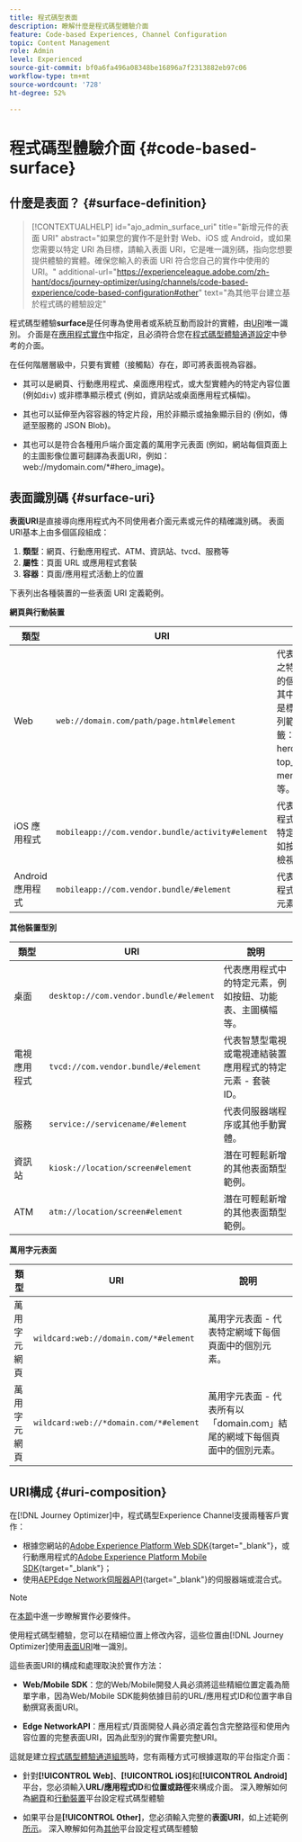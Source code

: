 ```yaml
---
title: 程式碼型表面
description: 瞭解什麼是程式碼型體驗介面
feature: Code-based Experiences, Channel Configuration
topic: Content Management
role: Admin
level: Experienced
source-git-commit: bf0a6fa496a08348be16896a7f2313882eb97c06
workflow-type: tm+mt
source-wordcount: '728'
ht-degree: 52%

---
```


# 程式碼型體驗介面 {#code-based-surface}

## 什麼是表面？ {#surface-definition}

>[!CONTEXTUALHELP]
>id="ajo_admin_surface_uri"
>title="新增元件的表面 URI"
>abstract="如果您的實作不是針對 Web、iOS 或 Android，或如果您需要以特定 URI 為目標，請輸入表面 URI，它是唯一識別碼，指向您想要提供體驗的實體。確保您輸入的表面 URI 符合您自己的實作中使用的 URI。"
>additional-url="https://experienceleague.adobe.com/zh-hant/docs/journey-optimizer/using/channels/code-based-experience/code-based-configuration#other" text="為其他平台建立基於程式碼的體驗設定"

程式碼型體驗&#x200B;**surface**&#x200B;是任何專為使用者或系統互動而設計的實體，由[URI](#surface-uri)唯一識別。 介面是在[應用程式實作](code-based-prerequisites.md#implementation-prerequisites)中指定，且必須符合您在[程式碼型體驗通道設定](code-based-configuration.md)中參考的介面。

在任何階層層級中，只要有實體（接觸點）存在，即可將表面視為容器。

* 其可以是網頁、行動應用程式、桌面應用程式，或大型實體內的特定內容位置 (例如`div`) 或非標準顯示模式 (例如，資訊站或桌面應用程式橫幅)。<!--In retail, a kiosk is a digital display or small structure that businesses often place in high-traffic areas to engage customers.-->

* 其也可以延伸至內容容器的特定片段，用於非顯示或抽象顯示目的 (例如，傳遞至服務的 JSON Blob)。

* 其也可以是符合各種用戶端介面定義的萬用字元表面 (例如，網站每個頁面上的主圖影像位置可翻譯為表面URI，例如：web://mydomain.com/*#hero_image)。

## 表面識別碼 {#surface-uri}

**表面URI**&#x200B;是直接導向應用程式內不同使用者介面元素或元件的精確識別碼。 表面URI基本上由多個區段組成：

1. **類型**：網頁、行動應用程式、ATM、資訊站、tvcd、服務等
1. **屬性**：頁面 URL 或應用程式套裝
1. **容器**：頁面/應用程式活動上的位置

下表列出各種裝置的一些表面 URI 定義範例。

**網頁與行動裝置**

| 類型 | URI | 說明 |
| --------- | ----------- | ------- | 
| Web | `web://domain.com/path/page.html#element` | 代表特定網域之特定頁面中的個別元素，其中元素可以是標籤，如下列範例中的標籤：hero_banner、top_nav、menu、footer 等。 |
| iOS 應用程式 | `mobileapp://com.vendor.bundle/activity#element` | 代表原生應用程式活動中的特定元素，例如按鈕或其他檢視元素。 |
| Android 應用程式 | `mobileapp://com.vendor.bundle/#element` | 代表原生應用程式中的特定元素。 |

**其他裝置型別**

| 類型 | URI | 說明 |
| --------- | ----------- | ------- | 
| 桌面 | `desktop://com.vendor.bundle/#element` | 代表應用程式中的特定元素，例如按鈕、功能表、主圖橫幅等。 |
| 電視應用程式 | `tvcd://com.vendor.bundle/#element` | 代表智慧型電視或電視連結裝置應用程式的特定元素 - 套裝 ID。 |
| 服務 | `service://servicename/#element` | 代表伺服器端程序或其他手動實體。 |
| 資訊站 | `kiosk://location/screen#element` | 潛在可輕鬆新增的其他表面類型範例。 |
| ATM | `atm://location/screen#element` | 潛在可輕鬆新增的其他表面類型範例。 |

**萬用字元表面**

| 類型 | URI | 說明 |
| --------- | ----------- | ------- | 
| 萬用字元網頁 | `wildcard:web://domain.com/*#element` | 萬用字元表面 - 代表特定網域下每個頁面中的個別元素。 |
| 萬用字元網頁 | `wildcard:web://*domain.com/*#element` | 萬用字元表面 - 代表所有以「domain.com」結尾的網域下每個頁面中的個別元素。 |

## URI構成 {#uri-composition}

在[!DNL Journey Optimizer]中，程式碼型Experience Channel支援兩種客戶實作：

* 根據您網站的[Adobe Experience Platform Web SDK](https://experienceleague.adobe.com/docs/platform-learn/implement-web-sdk/overview.html?lang=zh-Hant){target="_blank"}，或行動應用程式的[Adobe Experience Platform Mobile SDK](https://developer.adobe.com/client-sdks/documentation/){target="_blank"}；
* 使用[AEPEdge Network伺服器API](https://experienceleague.adobe.com/docs/experience-platform/edge-network-server-api/data-collection/interactive-data-collection.html){target="_blank"}的伺服器端或混合式。

>[!NOTE]
>
>在[本節](code-based-prerequisites.md#implementation-prerequisites)中進一步瞭解實作必要條件。

使用程式碼型體驗，您可以在精細位置<!--(such as a specific location on a page, or inside a mobile native app)-->上修改內容，這些位置由[!DNL Journey Optimizer]使用[表面URI](#surface-uri)唯一識別。

這些表面URI的構成和處理取決於實作方法：

* **Web/Mobile SDK**：您的Web/Mobile開發人員必須將這些精細位置定義為簡單字串，因為Web/Mobile SDK能夠依據目前的URL/應用程式ID和位置字串自動撰寫表面URI。

* **Edge NetworkAPI**：應用程式/頁面開發人員必須定義包含完整路徑和使用內容位置的完整表面URI，因為此型別的實作需要完整URI。

這就是建立[程式碼型體驗通道組態](code-based-configuration.md)時，您有兩種方式可根據選取的平台指定介面：

* 針對&#x200B;**[!UICONTROL Web]**、**[!UICONTROL iOS]**&#x200B;和&#x200B;**[!UICONTROL Android]**&#x200B;平台，您必須輸入&#x200B;**URL/應用程式ID**&#x200B;和&#x200B;**位置或路徑**&#x200B;來構成介面。 深入瞭解如何為[網頁](code-based-configuration.md#web)和[行動裝置](code-based-configuration.md#mobile)平台設定程式碼型體驗

* 如果平台是&#x200B;**[!UICONTROL Other]**，您必須輸入完整的&#x200B;**表面URI**，如上述範例[所示](#surface-uri)。 深入瞭解如何為[其他](code-based-configuration.md#other)平台設定程式碼型體驗
